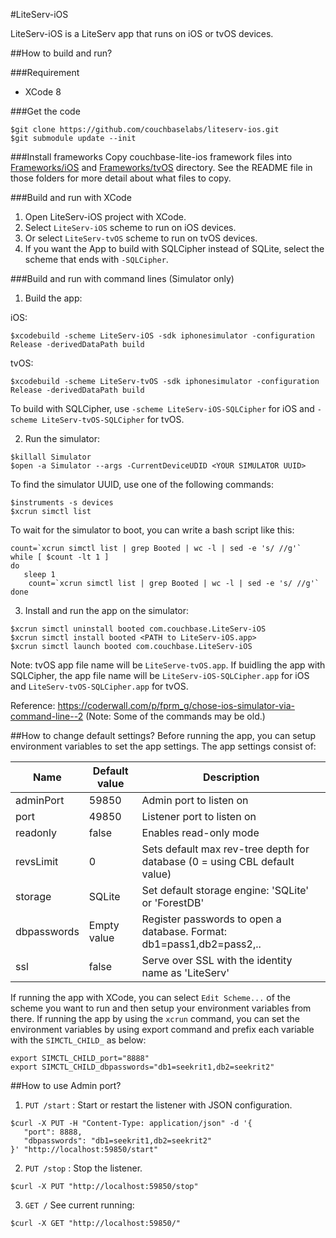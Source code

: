 #LiteServ-iOS

LiteServ-iOS is a LiteServ app that runs on iOS or tvOS devices.

##How to build and run?

###Requirement
- XCode 8

###Get the code
 ```
 $git clone https://github.com/couchbaselabs/liteserv-ios.git
 $git submodule update --init
 ```
 
###Install frameworks
Copy couchbase-lite-ios framework files into [Frameworks/iOS](https://github.com/couchbaselabs/liteserv-ios/tree/master/Frameworks/iOS) and [Frameworks/tvOS](https://github.com/couchbaselabs/liteserv-ios/tree/master/Frameworks/tvOS) directory. See the README file in those folders for more detail about what files to copy.

###Build and run with XCode
1. Open LiteServ-iOS project with XCode.
2. Select `LiteServ-iOS` scheme to run on iOS devices.
3. Or select `LiteServ-tvOS` scheme to run on tvOS devices.
4. If you want the App to build with SQLCipher instead of SQLite, select the scheme that ends with `-SQLCipher`.

###Build and run with command lines (Simulator only)
1. Build the app:

 iOS:
 ```
 $xcodebuild -scheme LiteServ-iOS -sdk iphonesimulator -configuration Release -derivedDataPath build
 ```
 tvOS:
 ```
 $xcodebuild -scheme LiteServ-tvOS -sdk iphonesimulator -configuration Release -derivedDataPath build
 ```
 To build with SQLCipher, use `-scheme LiteServ-iOS-SQLCipher` for iOS and `-scheme LiteServ-tvOS-SQLCipher` for tvOS.

2. Run the simulator:
 ```
 $killall Simulator
 $open -a Simulator --args -CurrentDeviceUDID <YOUR SIMULATOR UUID>
 ```
 To find the simulator UUID, use one of the following commands:
 ```
 $instruments -s devices
 $xcrun simctl list
 ```

 To wait for the simulator to boot, you can write a bash script like this:
 ```
 count=`xcrun simctl list | grep Booted | wc -l | sed -e 's/ //g'`
 while [ $count -lt 1 ]
 do
 	sleep 1
	 count=`xcrun simctl list | grep Booted | wc -l | sed -e 's/ //g'`
 done
 ```
3. Install and run the app on the simulator:
 ```
 $xcrun simctl uninstall booted com.couchbase.LiteServ-iOS
 $xcrun simctl install booted <PATH to LiteServ-iOS.app>
 $xcrun simctl launch booted com.couchbase.LiteServ-iOS
 ```
 Note: tvOS app file name will be `LiteServe-tvOS.app`. If buidling the app with SQLCipher, the app file name will be `LiteServ-iOS-SQLCipher.app` for iOS and `LiteServ-tvOS-SQLCipher.app` for tvOS.

 Reference: https://coderwall.com/p/fprm_g/chose-ios-simulator-via-command-line--2 (Note: Some of the commands may be old.)

##How to change default settings?
Before running the app, you can setup environment variables to set the app settings. The app settings consist of:

Name       | Default value| Description|
-----------|--------------|------------|
adminPort  |59850         |Admin port to listen on
port       |49850         |Listener port to listen on
readonly   |false         |Enables read-only mode
revsLimit  |0             |Sets default max rev-tree depth for database (0 = using CBL default value)
storage    |SQLite        |Set default storage engine: 'SQLite' or 'ForestDB'
dbpasswords|Empty value   |Register passwords to open a database. Format: db1=pass1,db2=pass2,..
ssl			 |false         |Serve over SSL with the identity name as 'LiteServ'

If running the app with XCode, you can select `Edit Scheme...` of the scheme you want to run and then setup your environment variables from there. If running the app by using the `xcrun` command, you can set the environment variables by using export command and prefix each variable with the `SIMCTL_CHILD_` as below:

```
export SIMCTL_CHILD_port="8888"
export SIMCTL_CHILD_dbpasswords="db1=seekrit1,db2=seekrit2"
```

##How to use Admin port?
1. `PUT /start` : Start or restart the listener with JSON configuration.

 ```
$curl -X PUT -H "Content-Type: application/json" -d '{
    "port": 8888,
    "dbpasswords": "db1=seekrit1,db2=seekrit2"
}' "http://localhost:59850/start"
 ```
 
2. `PUT /stop` : Stop the listener.
 ```
 $curl -X PUT "http://localhost:59850/stop"
 ```
 
3. `GET /` See current running:
 ```
 $curl -X GET "http://localhost:59850/"
 ```
